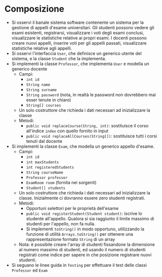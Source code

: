 # Composizione

* Si osservi il banale sistema software contenente un sistema per la gestione di appelli d'esame universitari. Gli studenti possono vedere gli esami esistenti, registrarsi, visualizzare i voti degli esami conclusi, visualizzare le statistiche relative ai propri esami. I docenti possono creare nuovi appelli, inserire voti per gli appelli passati, visualizzare statistiche relative agli appelli.
* Si osservi l'interfaccia `User`, che definisce un generico utente del sistema, e la classe `Student` che la implementa.
* Si implementi la classe `Professor`, che implementa `User` e modella un generico docente
  * Campi:
    * `int id`
    * `String name`
    * `String surname`
    * `String password` (nota, in realtà le password non dovrebbero mai esser tenute in chiaro)
    * `String[] courses`
  * Un solo costruttore che richieda i dati necessari ad inizializzare la classe
  * Metodi:
    * `public void replaceCourse(String, int)`: sostituisce il corso all'indice `index` con quello fornito in input
    * `public void replaceAllCourses(String[])`: sostituisce tutti i corsi tenuti dal docente
* Si implementi la classe `Exam`, che modella un generico appello d'esame.
  * Campi:
    * `int id`
    * `int maxStudents`
    * `int registeredStudents`
    * `String courseName`
    * `Professor professor`
    * `ExamRoom room` (fornita nei sorgenti)
    * `Student[] students`
  * Un solo costruttore che richieda i dati necessari ad inizializzare la classe. Inizialmente ci dovranno essere zero studenti registrati.
  * Metodi:
    * Opportuni selettori per le proprietà dell'esame
    * `public void registerStudent(Student student)`: iscrive lo studente all'appello. Qualora si sia raggiunto il limite massimo di studenti per l'appello, non fa nulla.
    * Si implementi `toString()` in modo opportuno, utilizzando la funzione di utilità `Arrays.toString()` per ottenere una rappresentazione formato `String` di un array
  * Nota: è possibile creare l'array di studenti fissandone la dimensione al numero massimo di studenti, ed usando il numero di studenti registrati come indice per sapere in che posizione registrare nuovi studenti.
* Si seguano le linee guida in `Testing` per effettuare il test delle classi `Professor` ed `Exam`
